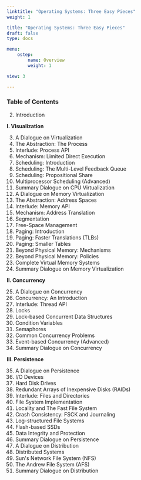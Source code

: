 ```yaml
---
linktitle: "Operating Systems: Three Easy Pieces"
weight: 1

title: "Operating Systems: Three Easy Pieces"
draft: false
type: docs

menu:
    ostep:
        name: Overview
        weight: 1

view: 3

---
```


### Table of Contents

2. Introduction

**I. Visualization**

3. A Dialogue on Virtualization
4. The Abstraction: The Process
5. Interlude: Process API
6. Mechanism: Limited Direct Execution
7. Scheduling: Introduction
8. Scheduling: The Multi-Level Feedback Queue
9. Scheduling: Propositional Share
10. Multiprocessor Scheduling (Advanced)
11. Summary Dialogue on CPU Virtualization
12. A Dialogue on Memory Virtualization
13. The Abstraction: Address Spaces
14. Interlude: Memory API
15. Mechanism: Address Translation
16. Segmentation
17. Free-Space Management
18. Paging: Introduction
19. Paging: Faster Translations (TLBs)
20. Paging: Smaller Tables
21. Beyond Physical Memory: Mechanisms
22. Beyond Physical Memory: Policies
23. Complete Virtual Memory Systems
24. Summary Dialogue on Memory Virtualization

**II. Concurrency**

25. A Dialogue on Concurrency
26. Concurrency: An Introduction
27. Interlude: Thread API
28. Locks
29. Lock-based Concurrent Data Structures
30. Condition Variables
31. Semaphores
32. Common Concurrency Problems
33. Event-based Concurrency (Advanced)
34. Summary Dialogue on Concurrency

**III. Persistence**

35. A Dialogue on Persistence
36. I/O Devices
37. Hard Disk Drives
38. Redundant Arrays of Inexpensive Disks (RAIDs)
39. Interlude: Files and Directories
40. File System Implementation
41. Locality and The Fast File System
42. Crash Consistency: FSCK and Journaling
43. Log-structured File Systems
44. Flash-based SSDs
45. Data Integrity and Protection
46. Summary Dialogue on Persistence
47. A Dialogue on Distribution
48. Distributed Systems
49. Sun's Network File System (NFS)
50. The Andrew File System (AFS)
51. Summary Dialogue on Distribution